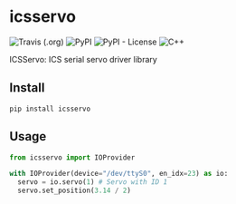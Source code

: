 # icsservo

![Travis (.org)](https://img.shields.io/travis/coord-e/icsservo.py.svg)
![PyPI](https://img.shields.io/pypi/v/icsservo.svg)
![PyPI - License](https://img.shields.io/pypi/l/icsservo.svg)
![C++](https://img.shields.io/badge/C%2B%2B-14-orange.svg)

ICSServo: ICS serial servo driver library

## Install

```shell
pip install icsservo
```

## Usage

```python
from icsservo import IOProvider

with IOProvider(device="/dev/ttyS0", en_idx=23) as io:
  servo = io.servo(1) # Servo with ID 1
  servo.set_position(3.14 / 2)
```
